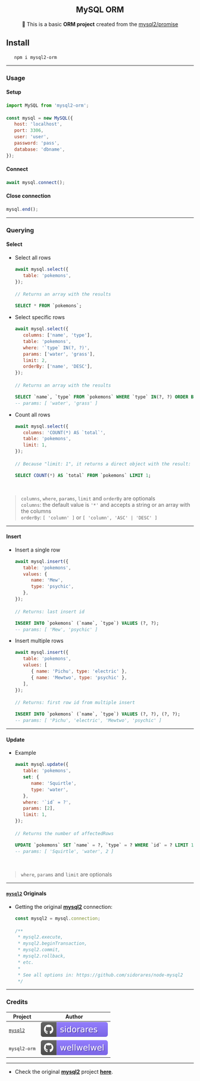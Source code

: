 <h2 align="center">MySQL ORM</h2>
<p align="center">🎲 This is a basic <b>ORM project</b> created from the <a href="https://www.npmjs.com/package/mysql2">mysql2/promise</a></p>

## Install

```shell
   npm i mysql2-orm
```

<hr />

### Usage

#### Setup

```javascript
import MySQL from 'mysql2-orm';

const mysql = new MySQL({
   host: 'localhost',
   port: 3306,
   user: 'user',
   password: 'pass',
   database: 'dbname',
});
```

#### Connect

```javascript
await mysql.connect();
```

#### Close connection

```javascript
mysql.end();
```

<hr />

### Querying

#### Select

-  Select all rows

   ```javascript
   await mysql.select({
      table: 'pokemons',
   });

   // Returns an array with the results
   ```

   ```sql
   SELECT * FROM `pokemons`;
   ```

-  Select specific rows

   ```javascript
   await mysql.select({
      columns: ['name', 'type'],
      table: 'pokemons',
      where: '`type` IN(?, ?)',
      params: ['water', 'grass'],
      limit: 2,
      orderBy: ['name', 'DESC'],
   });

   // Returns an array with the results
   ```

   ```sql
   SELECT `name`, `type` FROM `pokemons` WHERE `type` IN(?, ?) ORDER BY `name` DESC LIMIT 2;
   -- params: [ 'water', 'grass' ]
   ```

-  Count all rows

   ```javascript
   await mysql.select({
      columns: 'COUNT(*) AS `total`',
      table: 'pokemons',
      limit: 1,
   });

   // Because "limit: 1", it returns a direct object with the result: { total: ... }
   ```

   ```sql
   SELECT COUNT(*) AS `total` FROM `pokemons` LIMIT 1;
   ```

<br />

> `columns`, `where`, `params`, `limit` and `orderBy` are optionals  
> `columns`: the default value is `'*'` and accepts a string or an array with the columns  
> `orderBy`: `[ 'column' ]` or `[ 'column', 'ASC' | 'DESC' ]`

<hr />

#### Insert

-  Insert a single row

   ```javascript
   await mysql.insert({
      table: 'pokemons',
      values: {
         name: 'Mew',
         type: 'psychic',
      },
   });

   // Returns: last insert id
   ```

   ```sql
   INSERT INTO `pokemons` (`name`, `type`) VALUES (?, ?);
   -- params: [ 'Mew', 'psychic' ]
   ```

-  Insert multiple rows

   ```js
   await mysql.insert({
      table: 'pokemons',
      values: [
         { name: 'Pichu', type: 'electric' },
         { name: 'Mewtwo', type: 'psychic' },
      ],
   });

   // Returns: first row id from multiple insert
   ```

   ```sql
   INSERT INTO `pokemons` (`name`, `type`) VALUES (?, ?), (?, ?);
   -- params: [ 'Pichu', 'electric', 'Mewtwo', 'psychic' ]
   ```

<hr />

#### Update

-  Example

   ```javascript
   await mysql.update({
      table: 'pokemons',
      set: {
         name: 'Squirtle',
         type: 'water',
      },
      where: '`id` = ?',
      params: [2],
      limit: 1,
   });

   // Returns the number of affectedRows
   ```

   ```sql
   UPDATE `pokemons` SET `name` = ?, `type` = ? WHERE `id` = ? LIMIT 1;
   -- params: [ 'Squirtle', 'water', 2 ]
   ```

<br />

> `where`, `params` and `limit` are optionals

<hr />

#### [`mysql2`](https://www.npmjs.com/package/mysql2) Originals

-  Getting the original [**mysql2**](https://www.npmjs.com/package/mysql2) connection:

   ```javascript
   const mysql2 = mysql.connection;

   /**
    * mysql2.execute,
    * mysql2.beginTransaction,
    * mysql2.commit,
    * mysql2.rollback,
    * etc.
    *
    * See all options in: https://github.com/sidorares/node-mysql2
    */
   ```

<hr />

### Credits

| Project                                              | Author                                                                           |
| ---------------------------------------------------- | -------------------------------------------------------------------------------- |
| [`mysql2`](https://github.com/sidorares/node-mysql2) | [![sidorares](./.github/assets/readme/mysql2.svg)](https://github.com/sidorares) |
| `mysql2-orm`                                         | [![wellwelwel](./.github/assets/readme/orm.svg)](https://github.com/wellwelwel)  |

<hr />

-  Check the original [**mysql2**](https://www.npmjs.com/package/mysql2) project [**here**](https://github.com/sidorares/node-mysql2).
